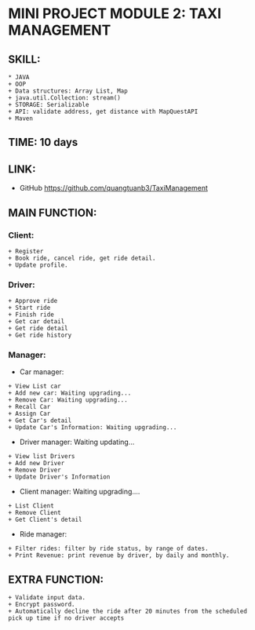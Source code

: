 # MINI PROJECT MODULE 2: TAXI MANAGEMENT

## SKILL:

```
* JAVA
+ OOP
+ Data structures: Array List, Map
+ java.util.Collection: stream()
+ STORAGE: Serializable
+ API: validate address, get distance with MapQuestAPI
+ Maven 
```

## TIME: 10 days

## LINK:

+ GitHub https://github.com/quangtuanb3/TaxiManagement

## MAIN FUNCTION:

### Client:

```
+ Register
+ Book ride, cancel ride, get ride detail.
+ Update profile.
```
### Driver:
```
+ Approve ride
+ Start ride
+ Finish ride
+ Get car detail
+ Get ride detail
+ Get ride history
```
### Manager:

* Car manager:
```
+ View List car
+ Add new car: Waiting upgrading...
+ Remove Car: Waiting upgrading... 
+ Recall Car
+ Assign Car
+ Get Car's detail
+ Update Car's Information: Waiting upgrading...
```

* Driver manager: Waiting updating...
```
+ View list Drivers
+ Add new Driver
+ Remove Driver
+ Update Driver's Information
```

* Client manager: Waiting upgrading....
```
+ List Client
+ Remove Client
+ Get Client's detail
```

* Ride manager:
```
+ Filter rides: filter by ride status, by range of dates.
+ Print Revenue: print revenue by driver, by daily and monthly.
```
## EXTRA FUNCTION:

```
+ Validate input data.
+ Encrypt password.
+ Automatically decline the ride after 20 minutes from the scheduled pick up time if no driver accepts
```
